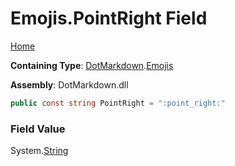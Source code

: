 # Emojis\.PointRight Field

[Home](../../../README.md)

**Containing Type**: [DotMarkdown](../../README.md)\.[Emojis](../README.md)

**Assembly**: DotMarkdown\.dll

```csharp
public const string PointRight = ":point_right:"
```

### Field Value

System\.[String](https://docs.microsoft.com/en-us/dotnet/api/system.string)